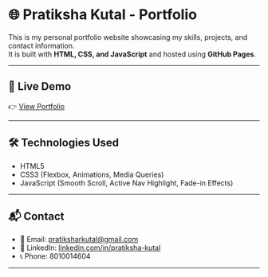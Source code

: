 # 🌐 Pratiksha Kutal - Portfolio

This is my personal portfolio website showcasing my skills, projects, and contact information.  
It is built with **HTML, CSS, and JavaScript** and hosted using **GitHub Pages**.

---

## 🔗 Live Demo
👉 [View Portfolio](https://github.com/PratikshaRKutal/myPortfolio.git)

---

## 🛠️ Technologies Used
- HTML5  
- CSS3 (Flexbox, Animations, Media Queries)  
- JavaScript (Smooth Scroll, Active Nav Highlight, Fade-in Effects)  

---

## 📬 Contact
- 📧 Email: [pratiksharkutal@gmail.com](mailto:pratiksharkutal@gmail.com)  
- 🔗 LinkedIn: [linkedin.com/in/pratiksha-kutal](https://www.linkedin.com/in/pratiksha-kutal-35260b255)  
- 📞 Phone: 8010014604  

---

